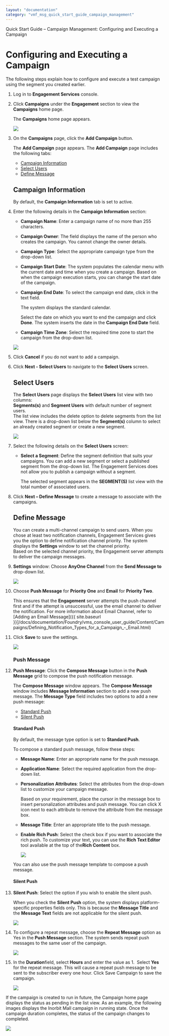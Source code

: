 ```yaml
---
layout: "documentation"
category: "vmf_msg_quick_start_guide_campaign_management"
---
```

                          

Quick Start Guide – Campaign Management: Configuring and Executing a Campaign

Configuring and Executing a Campaign
====================================

The following steps explain how to configure and execute a test campaign using the segment you created earlier.

1.  Log in to **Engagement Services** console.
2.  Click **Campaigns** under the **Engagement** section to view the **Campaigns** home page.
    
    The **Campaigns** home page appears.
    
    ![](Resources/Images/caompaign1.png)
    
3.  On the **Campaigns** page, click the **Add Campaign** button.
    
    The **Add Campaign** page appears. The **Add Campaign** page includes the following tabs:
    
    *   [Campaign Information](#campaign-information)
    *   [Select Users](#select-users)
    *   [Define Message](#define-message)
    
    Campaign Information
    --------------------
    
    By default, the **Campaign Information** tab is set to active.
    
4.  Enter the following details in the **Campaign Information** section:
    
    *   **Campaign Name**: Enter a campaign name of no more than 255 characters.
    *   **Campaign Owner**: The field displays the name of the person who creates the campaign. You cannot change the owner details.
    *   **Campaign Type**: Select the appropriate campaign type from the drop-down list.
    *   **Campaign Start Date**: The system populates the calendar menu with the current date and time when you create a campaign. Based on when the campaign execution starts, you can change the start date of the campaign.
    *   **Campaign End Date**: To select the campaign end date, click in the text field.
        
        The system displays the standard calendar.
        
        Select the date on which you want to end the campaign and click **Done**. The system inserts the date in the **Campaign End Date** field.
        
    *   **Campaign Time Zone**: Select the required time zone to start the campaign from the drop-down list.
    
    ![](Resources/Images/caompaign2.png)
    
5.  Click **Cancel** if you do not want to add a campaign.
6.  Click **Next - Select Users** to navigate to the **Select Users** screen.
    
    Select Users
    ------------
    
    The **Select Users** page displays the **Select Users** list view with two columns:  
    **Segments(s)** and **Segment Users** with default number of segment users.  
    The list view includes the delete option to delete segments from the list view. There is a drop-down list below the **Segment(s)** column to select an already created segment or create a new segment.
    
    ![](Resources/Images/addcampaign1.png)
    
7.  Select the following details on the **Select Users** screen:
    *   **Select a Segment**: Define the segment definition that suits your campaigns. You can add a new segment or select a published segment from the drop-down list. The Engagement Services does not allow you to publish a campaign without a segment.
        
        The selected segment appears in the **SEGMENT(S)** list view with the total number of associated users.
        
8.  Click **Next – Define Message** to create a message to associate with the campaigns.
    
    Define Message
    --------------
    
    You can create a multi-channel campaign to send users. When you chose at least two notification channels, Engagement Services gives you the option to define notification channel priority. The system displays the **Settings** window to set the channel priority.  
    Based on the selected channel priority, the Engagement server attempts to deliver the campaign messages.
    
9.  **Settings** window: Choose **AnyOne Channel** from the **Send Message to** drop-down list.
    
    ![](Resources/Images/anyonechannel_580x237.png)
    
10. Choose **Push Message** for **Priority One** and **Email** for **Priority Two**.
    
    This ensures that the **Engagement** server attempts the push channel first and if the attempt is unsuccessful, use the email channel to deliver the notification. For more information about Email Channel, refer to [Adding an Email Message]({{ site.baseurl }}]/docs/documentation/Foundry/vms_console_user_guide/Content/Campaigns/Defining_Notification_Types_for_a_Campaign_-_Email.html)
    
11. Click **Save** to save the settings.
    
    ![](Resources/Images/channelpriority_580x290.png)
    
    ### Push Message
    
12. **Push Message**: Click the **Compose Message** button in the **Push Message** grid to compose the push notification message.
    
    The **Compose Message** window appears. The **Compose Message** window includes **Message Information** section to add a new push message. The **Message Type** field includes two options to add a new push message:
    
    *   [Standard Push](#standard-push)
    *   [Silent Push](#silent-push)
    
    #### Standard Push
    
    By default, the message type option is set to **Standard Push**.
    
    To compose a standard push message, follow these steps:
    
    *   **Message Name**: Enter an appropriate name for the push message.
    *   **Application Name**: Select the required application from the drop-down list.
    *   **Personalization Attributes**: Select the attributes from the drop-down list to customize your campaign message.
        
        Based on your requirement, place the cursor in the message box to insert personalization attributes and push message. You can click X icon next to each attribute to remove the attribute from the message box.
        
    *   **Message Title**: Enter an appropriate title to the push message.
    *   **Enable Rich Push**: Select the check box if you want to associate the rich push. To customize your text, you can use the **Rich Text Editor** tool available at the top of the**Rich Content** box.
        
        ![](Resources/Images/standardpush_575x313.png)
        
    
    You can also use the push message template to compose a push message.
    
    #### Silent Push
    
13. **Silent Push**: Select the option if you wish to enable the silent push.
    
    When you check the **Silent Push** option, the system displays platform-specific properties fields only. This is because the **Message Title** and the **Message Text** fields are not applicable for the silent push.
    
    ![](Resources/Images/richpush_600x219.png)
    
14. To configure a repeat message, choose the **Repeat Message** option as Yes in the **Push Message** section. The system sends repeat push messages to the same user of the campaign.
    
    ![](Resources/Images/addcampaign12.png)
    
15. In the **Duration**field, select **Hours** and enter the value as 1.  Select **Yes** for the repeat message. This will cause a repeat push message to be sent to the subscriber every one hour. Click Save Campaign to save the campaign.
    
    ![](Resources/Images/addcampaign13_579x169.png)
    

If the campaign is created to run in future, the Campaign home page displays the status as pending in the list view. As an example, the following images displays the Inorbit Mall campaign in running state. Once the campaign duration completes, the status of the campaign changes to completed.

![](Resources/Images/addcampaign14_602x113.png)
